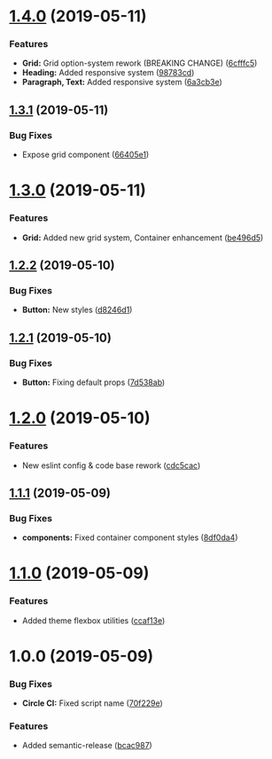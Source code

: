 # [1.4.0](https://github.com/kv9991/ui.rhamb.io/compare/v1.3.1...v1.4.0) (2019-05-11)


### Features

* **Grid:** Grid option-system rework (BREAKING CHANGE) ([6cfffc5](https://github.com/kv9991/ui.rhamb.io/commit/6cfffc5))
* **Heading:** Added responsive system ([98783cd](https://github.com/kv9991/ui.rhamb.io/commit/98783cd))
* **Paragraph, Text:** Added responsive system ([6a3cb3e](https://github.com/kv9991/ui.rhamb.io/commit/6a3cb3e))

## [1.3.1](https://github.com/kv9991/ui.rhamb.io/compare/v1.3.0...v1.3.1) (2019-05-11)


### Bug Fixes

* Expose grid component ([66405e1](https://github.com/kv9991/ui.rhamb.io/commit/66405e1))

# [1.3.0](https://github.com/kv9991/ui.rhamb.io/compare/v1.2.2...v1.3.0) (2019-05-11)


### Features

* **Grid:** Added new grid system, Container enhancement ([be496d5](https://github.com/kv9991/ui.rhamb.io/commit/be496d5))

## [1.2.2](https://github.com/kv9991/ui.rhamb.io/compare/v1.2.1...v1.2.2) (2019-05-10)


### Bug Fixes

* **Button:** New styles ([d8246d1](https://github.com/kv9991/ui.rhamb.io/commit/d8246d1))

## [1.2.1](https://github.com/kv9991/ui.rhamb.io/compare/v1.2.0...v1.2.1) (2019-05-10)


### Bug Fixes

* **Button:** Fixing default props ([7d538ab](https://github.com/kv9991/ui.rhamb.io/commit/7d538ab))

# [1.2.0](https://github.com/kv9991/ui.rhamb.io/compare/v1.1.1...v1.2.0) (2019-05-10)


### Features

* New eslint config & code base rework ([cdc5cac](https://github.com/kv9991/ui.rhamb.io/commit/cdc5cac))

## [1.1.1](https://github.com/kv9991/ui.rhamb.io/compare/v1.1.0...v1.1.1) (2019-05-09)


### Bug Fixes

* **components:** Fixed container component styles ([8df0da4](https://github.com/kv9991/ui.rhamb.io/commit/8df0da4))

# [1.1.0](https://github.com/kv9991/ui.rhamb.io/compare/v1.0.0...v1.1.0) (2019-05-09)


### Features

* Added theme flexbox utilities ([ccaf13e](https://github.com/kv9991/ui.rhamb.io/commit/ccaf13e))

# 1.0.0 (2019-05-09)


### Bug Fixes

* **Circle CI:** Fixed script name ([70f229e](https://github.com/kv9991/ui.rhamb.io/commit/70f229e))


### Features

* Added semantic-release ([bcac987](https://github.com/kv9991/ui.rhamb.io/commit/bcac987))
